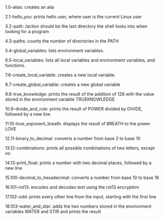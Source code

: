 1.0-alias: creates an alia

2.1-hello_you: prints hello user, where user is the current Linux user

3.2-path: /action should be the last directory the shell looks into when looking for a program

4.3-paths: counts the number of directories in the PATH

5.4-global_variables: lists environment variables.

6.5-local_variables: lists all local variables and environment variables, and functions.

7.6-create_local_variable: creates a new local variable.

8.7-create_global_variable: creates a new global variable

9.8-true_knowledge: prints the result of the addition of 128 with the value stored in the environment variable TRUEKNOWLEDGE

10.9-divide_and_rule: prints the result of POWER divided by DIVIDE, followed by a new line

11.10-love_exponent_breath: displays the result of BREATH to the power LOVE

12.11-binary_to_decimal: converts a number from base 2 to base 10

13.12-combinations: prints all possible combinations of two letters, except oo

14.13-print_float: prints a number with two decimal places, followed by a new line

15.100-decimal_to_hexadecimal: converts a number from base 10 to base 16

16.101-rot13: encodes and decodes text using the rot13 encryption

17.102-odd: prints every other line from the input, starting with the first line

18.103-water_and_star: adds the two numbers stored in the environment variables WATER and STIR and prints the result
